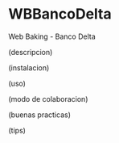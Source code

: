 # WBBancoDelta
Web Baking - Banco Delta

(descripcion)


(instalacion)

(uso)

(modo de colaboracion)

(buenas practicas)

(tips)
